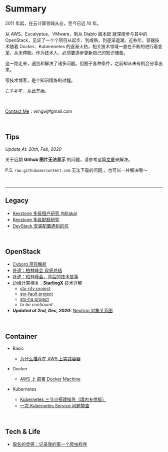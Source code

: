 # Summary
2011 年起，在云计算领域从业，至今已近 10 年。

从 AWS、Eucalyptus、VMware，到从 Diablo 版本起 就深度参与其中的 OpenStack，见证了一个个项目从起步、到成熟，到逐渐退潮。近些年，容器技术随着 Docker、Kuberenetes 的逐渐火热，相关技术领域一直在不断的进行着变革，从未停歇。作为技术人，必须要逐步更新自己的知识储备。

这一路走来，遇到和解决了诸多问题。但囿于各种条件，之前却从未有机会分享出来。

写技术博客，是个知识精炼的过程。

亡羊补牢，从此开始。

<br/>

<u>Contact Me</u>：wingwj#gmail.com

<br/>

## Tips

*Update At: 20th, Feb, 2020*

关于近期 **Github 图片无法显示** 的问题，请参考这篇[文章](sharing/tips/about_displayed_images.md)来解决。

P.S. `raw.githubusercontent.com` 无法下载的问题,，也可以一并解决哦～

<br/>

------


## Legacy
* [Keystone 多级租户研究 (Mitaka)](sharing/keystone_hierarchical_projects/FAR_for_keystone_hierarchical_projects.md)
* [Keystone 多级配额研究](sharing/keystone_hierarchical_quota/keystone_hierarchical_quota.md)
* [DevStack 安装配置遇到的坑](sharing/tips/DevStack_installing.md)

<br/>

## OpenStack

* [Cyborg 项目解析](sharing/cyborg/Cyborg.md)
* [补遗：柏林峰会 观感总结](sharing/berlin_summit/OpenStack_Berlin_Summit.md)
* [补遗：柏林峰会，背后的技术故事](sharing/berlin_summit/behind_berlin_speech.md)
* 边缘计算相关：**StarlingX** 技术详解
  * [stx-nfv project](sharing/starlingx/stx_nfv.md)
  * [stx-fault project](sharing/starlingx/stx_fault.md)
  * [stx-ha project](sharing/starlingx/stx_ha.md)
  * *to be continued..*
* ***Updated at 2nd, Dec, 2020*:** [Neutron 对象关系图](sharing/neutron_rmap/Neutron_RMap.md)

<br/>

## Container

- Basic
  - [为什么推荐在 AWS 上实践容器](sharing/tips/why_i_recommend_practicing_container_on_AWS.md)

- Docker
  - [AWS 上 部署 Docker Machine](sharing/docker/run_docker_machine_on_AWS.md)
- Kubernetes
  - [Kubernetes 三节点搭建指导（墙内专供版）](sharing/kubernetes/k8s_3nodes_installation_on_virtualbox.md)
  - [一次 Kubernetes Service 问题排查](sharing/kubernetes/log_a_k8s_svc_issue.md)

<br/>

## Tech & Life

- [取名的灵感：记录我的第一个爬虫程序](sharing/tech_and_life/naming_inspiration.md)

